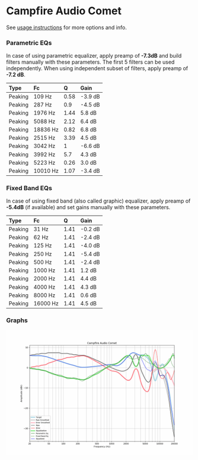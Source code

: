 # Campfire Audio Comet
See [usage instructions](https://github.com/jaakkopasanen/AutoEq#usage) for more options and info.

### Parametric EQs
In case of using parametric equalizer, apply preamp of **-7.3dB** and build filters manually
with these parameters. The first 5 filters can be used independently.
When using independent subset of filters, apply preamp of **-7.2 dB**.

| Type    | Fc       |    Q | Gain    |
|:--------|:---------|:-----|:--------|
| Peaking | 109 Hz   | 0.58 | -3.9 dB |
| Peaking | 287 Hz   | 0.9  | -4.5 dB |
| Peaking | 1976 Hz  | 1.44 | 5.8 dB  |
| Peaking | 5088 Hz  | 2.12 | 6.4 dB  |
| Peaking | 18836 Hz | 0.82 | 6.8 dB  |
| Peaking | 2515 Hz  | 3.39 | 4.5 dB  |
| Peaking | 3042 Hz  | 1    | -6.6 dB |
| Peaking | 3992 Hz  | 5.7  | 4.3 dB  |
| Peaking | 5223 Hz  | 0.26 | 3.0 dB  |
| Peaking | 10010 Hz | 1.07 | -3.4 dB |

### Fixed Band EQs
In case of using fixed band (also called graphic) equalizer, apply preamp of **-5.4dB**
(if available) and set gains manually with these parameters.

| Type    | Fc       |    Q | Gain    |
|:--------|:---------|:-----|:--------|
| Peaking | 31 Hz    | 1.41 | -0.2 dB |
| Peaking | 62 Hz    | 1.41 | -2.4 dB |
| Peaking | 125 Hz   | 1.41 | -4.0 dB |
| Peaking | 250 Hz   | 1.41 | -5.4 dB |
| Peaking | 500 Hz   | 1.41 | -2.4 dB |
| Peaking | 1000 Hz  | 1.41 | 1.2 dB  |
| Peaking | 2000 Hz  | 1.41 | 4.4 dB  |
| Peaking | 4000 Hz  | 1.41 | 4.3 dB  |
| Peaking | 8000 Hz  | 1.41 | 0.6 dB  |
| Peaking | 16000 Hz | 1.41 | 4.5 dB  |

### Graphs
![](./Campfire%20Audio%20Comet.png)